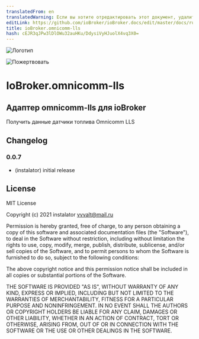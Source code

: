 ```yaml
---
translatedFrom: en
translatedWarning: Если вы хотите отредактировать этот документ, удалите поле «translationFrom», в противном случае этот документ будет снова автоматически переведен
editLink: https://github.com/ioBroker/ioBroker.docs/edit/master/docs/ru/adapterref/iobroker.omnicomm-lls/README.md
title: ioBroker.omnicomm-lls
hash: cEJR3qJPw3lDlOWu32auHKu/DdysiVyHJuolX4vq3X0=
---
```

![Логотип](../../../en/adapterref/iobroker.omnicomm-lls/admin/logo_admin.png)

![Пожертвовать](https://img.shields.io/badge/Donate-PayPal-green.svg)

# IoBroker.omnicomm-lls
## Адаптер omnicomm-lls для ioBroker
Получить данные датчики топлива Omnicomm LLS

## Changelog

### 0.0.7
* (instalator) initial release

## License
MIT License

Copyright (c) 2021 instalator <vvvalt@mail.ru>

Permission is hereby granted, free of charge, to any person obtaining a copy
of this software and associated documentation files (the "Software"), to deal
in the Software without restriction, including without limitation the rights
to use, copy, modify, merge, publish, distribute, sublicense, and/or sell
copies of the Software, and to permit persons to whom the Software is
furnished to do so, subject to the following conditions:

The above copyright notice and this permission notice shall be included in all
copies or substantial portions of the Software.

THE SOFTWARE IS PROVIDED "AS IS", WITHOUT WARRANTY OF ANY KIND, EXPRESS OR
IMPLIED, INCLUDING BUT NOT LIMITED TO THE WARRANTIES OF MERCHANTABILITY,
FITNESS FOR A PARTICULAR PURPOSE AND NONINFRINGEMENT. IN NO EVENT SHALL THE
AUTHORS OR COPYRIGHT HOLDERS BE LIABLE FOR ANY CLAIM, DAMAGES OR OTHER
LIABILITY, WHETHER IN AN ACTION OF CONTRACT, TORT OR OTHERWISE, ARISING FROM,
OUT OF OR IN CONNECTION WITH THE SOFTWARE OR THE USE OR OTHER DEALINGS IN THE
SOFTWARE.